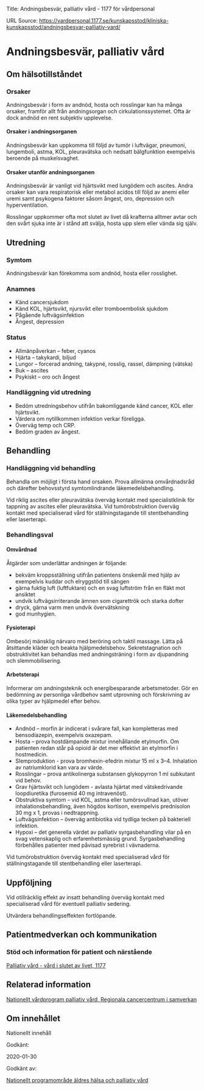 Title: Andningsbesvär, palliativ vård - 1177 för vårdpersonal

URL Source: https://vardpersonal.1177.se/kunskapsstod/kliniska-kunskapsstod/andningsbesvar-palliativ-vard/

Andningsbesvär, palliativ vård
==============================

Om hälsotillståndet
-------------------

### Orsaker

Andningsbesvär i form av andnöd, hosta och rosslingar kan ha många orsaker, framför allt från andningsorgan och cirkulationssystemet. Ofta är dock andnöd en rent subjektiv upplevelse.

#### Orsaker i andningsorganen

Andningsbesvär kan uppkomma till följd av tumör i luftvägar, pneumoni, lungemboli, astma, KOL, pleuravätska och nedsatt bälgfunktion exempelvis beroende på muskelsvaghet.

#### Orsaker utanför andningsorganen

Andningsbesvär är vanligt vid hjärtsvikt med lungödem och ascites. Andra orsaker kan vara respiratorisk eller metabol acidos till följd av anemi eller uremi samt psykogena faktorer såsom ångest, oro, depression och hyperventilation.

Rosslingar uppkommer ofta mot slutet av livet då krafterna alltmer avtar och den svårt sjuka inte är i stånd att svälja, hosta upp slem eller vända sig själv.

Utredning
---------

### Symtom

Andningsbesvär kan förekomma som andnöd, hosta eller rosslighet.

### Anamnes

*   Känd cancersjukdom
*   Känd KOL, hjärtsvikt, njursvikt eller tromboembolisk sjukdom
*   Pågående luftvägsinfektion
*   Ångest, depression

### Status

*   Allmänpåverkan – feber, cyanos
*   Hjärta – takykardi, biljud
*   Lungor – forcerad andning, takypné, rosslig, rassel, dämpning (vätska)
*   Buk – ascites
*   Psykiskt – oro och ångest

### Handläggning vid utredning

*   Bedöm utredningsbehov utifrån bakomliggande känd cancer, KOL eller hjärtsvikt.
*   Värdera om nytillkommen infektion verkar föreligga.
*   Överväg temp och CRP.
*   Bedöm graden av ångest.

Behandling
----------

### Handläggning vid behandling

Behandla om möjligt i första hand orsaken. Prova allmänna omvårdnadsråd och därefter behovsstyrd symtomlindrande läkemedelsbehandling.

Vid riklig ascites eller pleuravätska överväg kontakt med specialistklinik för tappning av ascites eller pleuravätska. Vid tumörobstruktion överväg kontakt med specialiserad vård för ställningstagande till stentbehandling eller laserterapi.

### Behandlingsval

#### Omvårdnad

Åtgärder som underlättar andningen är följande:

*   bekväm kroppsställning utifrån patientens önskemål med hjälp av exempelvis kuddar och elryggstöd till sängen
*   gärna fuktig luft (luftfuktare) och en svag luftström från en fläkt mot ansiktet
*   undvik luftvägsirriterande ämnen som cigarettrök och starka dofter
*   dryck, gärna varm men undvik övervätskning
*   god munhygien.

#### Fysioterapi

Ombesörj mänsklig närvaro med beröring och taktil massage. Lätta på åtsittande kläder och beakta hjälpmedelsbehov. Sekretstagnation och obstruktivitet kan behandlas med andningsträning i form av djupandning och slemmobilisering.

#### Arbetsterapi

Informerar om andningsteknik och energibesparande arbetsmetoder. Gör en bedömning av personliga vårdbehov samt utprovning och förskrivning av olika typer av hjälpmedel efter behov.

#### Läkemedelsbehandling

*   Andnöd – morfin är indicerat i svårare fall, kan kompletteras med bensodiazepin, exempelvis oxazepam.
*   Hosta – prova hostdämpande mixtur innehållande etylmorfin. Om patienten redan står på opioid är det mer effektivt än etylmorfin i hostmedicin.
*   Slemproduktion - prova bromhexin-efedrin mixtur 15 ml x 3–4. Inhalation av natriumklorid kan vara av värde.
*   Rosslingar – prova antikolinerga substansen glykopyrron 1 ml subkutant vid behov.
*   Grav hjärtsvikt och lungödem - avlasta hjärtat med vätskedrivande loopdiuretika (furosemid 40 mg intravenöst).
*   Obstruktiva symtom – vid KOL, astma eller tumörsvullnad kan, utöver inhalationsbehandling, även högdos kortison, exempelvis prednisolon 30 mg x 1, provas i nedtrappning.
*   Luftvägsinfektion – överväg antibiotika vid tydliga tecken på bakteriell infektion.
*   Hypoxi – det generella värdet av palliativ syrgasbehandling vilar på en svag vetenskaplig och erfarenhetsmässig grund. Syrgasbehandling förbehålles patienter med påvisad syrebrist i vävnaderna.

Vid tumörobstruktion överväg kontakt med specialiserad vård för ställningstagande till stentbehandling eller laserterapi.

Uppföljning
-----------

Vid otillräcklig effekt av insatt behandling överväg kontakt med specialiserad vård för eventuell palliativ sedering.

Utvärdera behandlingseffekten fortlöpande.

Patientmedverkan och kommunikation
----------------------------------

### Stöd och information för patient och närstående

[Palliativ vård - vård i slutet av livet, 1177](https://www.1177.se/behandling--hjalpmedel/vard-i-slutet-av-livet/palliativ-vard--att-forlanga-livet-eller-lindra-symtom/)

Relaterad information
---------------------

[Nationellt vårdprogram palliativ vård, Regionala cancercentrum i samverkan](https://cancercentrum.se/samverkan/vara-uppdrag/palliativ-vard/vardprogram/)

Om innehållet
-------------

Nationellt innehåll

Godkänt:

2020-01-30

Godkänt av:

[Nationellt programområde äldres hälsa och palliativ vård](https://kunskapsstyrningvard.se/kunskapsstyrningvard/programomradenochsamverkansgrupper/nationellaprogramomraden/npoaldreshalsaochpalliativvard.56466.html)
